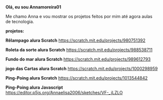 **Olá, eu sou Annamoreira01**

Me chamo Anna e vou mostrar os projetos feitos por mim até agora aulas de tecnologia.

**projetos:**

**Rêlampago alura Scratch** https://scratch.mit.edu/projects/980751392

**Roleta da sorte alura Scratch** https://scratch.mit.edu/projects/988538711

**Fundo do mar alura Scratch** https://scratch.mit.edu/projects/989612793

**jogo das Cartas alura Scratch** https://scratch.mit.edu/projects/1000298959

**Ping-Poing alura Scratch** https://scratch.mit.edu/projects/1013544842

**Ping-Poing alura Javascript** https://editor.p5js.org/Annaelisa2006/sketches/VF-_jLZLO
